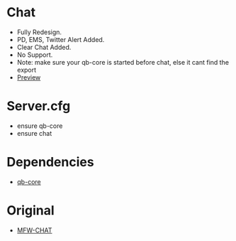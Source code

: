 # Chat
* Fully Redesign.
* PD, EMS, Twitter Alert Added.
* Clear Chat Added.
* No Support.
* Note: make sure your qb-core is started
before chat, else it cant find the export
* [Preview](https://youtu.be/3p3IcfQz_lc)

# Server.cfg
* ensure qb-core
* ensure chat

# Dependencies
* [qb-core](https://github.com/qbcore-framework/qb-core)

# Original
* [MFW-CHAT](https://github.com/GodsDevelopment69/MFW-CHAT)
